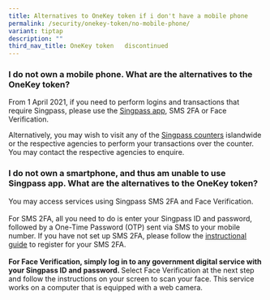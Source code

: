 ```yaml
---
title: Alternatives to OneKey token if i don't have a mobile phone
permalink: /security/onekey-token/no-mobile-phone/
variant: tiptap
description: ""
third_nav_title: OneKey token   discontinued
---
```

<h3>I do not own a mobile phone. What are the alternatives to the OneKey token?</h3>
<p>From 1 April 2021, if you need to perform logins and transactions that
require Singpass, please use the <a href="https://app.singpass.gov.sg/" rel="noopener" target="_blank"><u>Singpass app</u></a>,
SMS 2FA or Face Verification.</p>
<p>Alternatively, you may wish to visit any of the <a href="https://go.gov.sg/singpass-counters" rel="noopener" target="_blank"><u>Singpass counters</u></a> islandwide
or the respective agencies to perform your transactions over the counter.
You may contact the respective agencies to enquire.&nbsp;</p>
<h3>I do not own a smartphone, and thus am unable to use Singpass app. What are the alternatives to the OneKey token?</h3>
<p>You may access services using Singpass SMS 2FA and Face Verification.
<br>
<br>For SMS 2FA, all you need to do is enter your Singpass ID and password,
followed by a One-Time Password (OTP) sent via SMS to your mobile number.
If you have not set up SMS 2FA, please follow the <a href="http://www.go.gov.sg/singpass-guides" rel="noopener" target="_blank"><u>instructional guide</u></a> to
register for your SMS 2FA.
<br>
<br><strong>For Face Verification, simply log in to any government digital service with your Singpass ID and password. </strong>Select
Face Verification at the next step and follow the instructions on your
screen to scan your face. This service works on a computer that is equipped
with a web camera.</p>